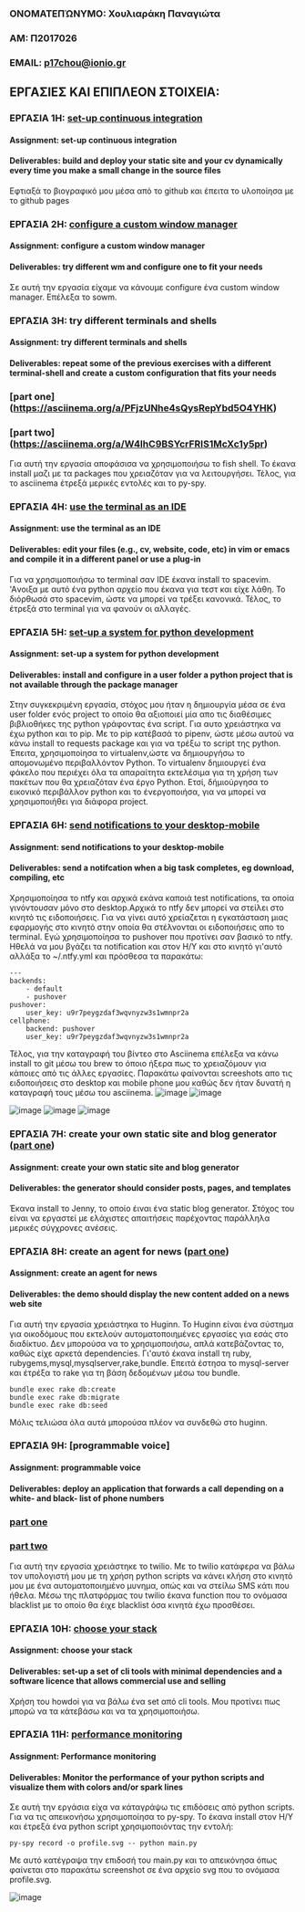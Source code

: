 ### ΟΝΟΜΑΤΕΠΏΝΥΜΟ: Χουλιαράκη Παναγιώτα 
### ΑΜ: Π2017026
### ΕΜΑΙL: p17chou@ionio.gr

## ΕΡΓΑΣΙΕΣ ΚΑΙ ΕΠΙΠΛΕΟΝ ΣΤΟΙΧΕΙΑ:

### ΕΡΓΑΣΙΑ 1Η: [set-up continuous integration](https://giottachou.github.io/resume-cv/)
#### Assignment: set-up continuous integration
#### Deliverables: build and deploy your static site and your cv dynamically every time you make a small change in the source files

Eφτιαξά το βιογραφικό μου μέσα από το github και έπειτα το υλοποίησα με το github pages

### ΕΡΓΑΣΙΑ 2Η: [configure a custom window manager](https://asciinema.org/a/Rde5lMIEsPptM14bcbGRpFAM6) 
#### Assignment: configure a custom window manager
#### Deliverables: try different wm and configure one to fit your needs

Σε αυτή την εργασία είχαμε να κάνουμε configure ένα custom window manager. Επέλεξα το sowm.  

### ΕΡΓΑΣΙΑ 3Η: try different terminals and shells 
#### Assignment: try different terminals and shells
#### Deliverables: repeat some of the previous exercises with a different terminal-shell and create a custom configuration that fits your needs
### [part one] (https://asciinema.org/a/PFjzUNhe4sQysRepYbd5O4YHK) 
### [part two] (https://asciinema.org/a/W4IhC9BSYcrFRIS1McXc1y5pr)

Για αυτή την εργασία αποφάσισα να χρησιμοποιήσω το fish shell. Το έκανα install μαζι με τα packages που χρειαζόταν για να λειτουργήσει.
Τέλος, για το asciinema έτρεξά μερικές εντολές και το py-spy.

### ΕΡΓΑΣΙΑ 4Η: [use the terminal as an IDE](https://asciinema.org/a/ibe3ymRrxEs7qFNx4rj23GTbb)
#### Assignment: use the terminal as an IDE
#### Deliverables: edit your files (e.g., cv, website, code, etc) in vim or emacs and compile it in a different panel or use a plug-in

Για να χρησιμοποιήσω το terminal σαν IDE έκανα install το spacevim. 'Aνοιξα με αυτό ένα python αρχείο που έκανα για τεστ και είχε λάθη. Το διόρθωσά στο spacevim, ώστε να μπορεί να τρέξει κανονικά. Τέλος, το έτρεξά στο terminal για να φανούν οι αλλαγές.

### ΕΡΓΑΣΙΑ 5Η: [set-up a system for python development](https://asciinema.org/a/TNfyMaOxs6BIWOgGIC61XJS5C)
#### Assignment: set-up a system for python development
#### Deliverables: install and configure in a user folder a python project that is not available through the package manager

Στην συγκεκριμένη εργασία, στόχος μου ήταν η δημιουργία μέσα σε ένα user folder ενός project το οποίο θα αξιοποιεί μία απο τις διαθέσιμες βιβλιοθήκες της python γράφοντας ένα script. Για αυτο χρειάστηκα να έχω python και το pip. Με το pip κατέβασά το pipenv, ώστε μέσω αυτού να κάνω install το requests package και για να τρέξω το script της python. Έπειτα, χρησιμοποίησα το virtualenv,ώστε να δημιουργήσω το απομονωμένο περιβαλλόντον Python. Το virtualenv δημιουργεί ένα φάκελο που περιέχει όλα τα απαραίτητα εκτελέσιμα για τη χρήση των πακέτων που θα χρειαζόταν ένα έργο Python. Ετσί, δήμιούργησα το εικονικό περιβάλλον python και το ένεργοποιήσα, για να μπορεί να χρησιμοποιήθει για διάφορα project.

### ΕΡΓΑΣΙΑ 6Η: [send notifications to your desktop-mobile](https://asciinema.org/a/sVgGLPoH47cnPCgCjNFMjGemj)
#### Assignment: send notifications to your desktop-mobile
#### Deliverables: send a notifcation when a big task completes, eg download, compiling, etc

Xρησιμοποίησα το ntfy και αρχικά εκάνα καποιά test notifications, τα οποία γινόντουσαν μόνο στο desktop.Αρχικά τo ntfy δεν μπορεί να στείλει στο κινητό τις ειδοποιήσεις. Για να γίνει αυτό χρείαζεται η εγκατάσταση μιας εφαρμογής στο κινητό στην οποία θα στέλνονται οι ειδοποιήσεις απο το terminal. Εγώ χρησιμοποίησα το pushover που προτίνει σαν βασικό το ntfy. Ηθελά να μου βγάζει τα notification και στον Η/Υ και στο κινητό γι'αυτό αλλάξα το ~/.ntfy.yml και πρόσθεσα τα παρακάτω:

```
---
backends:
    - default
    - pushover
pushover:
    user_key: u9r7peygzdaf3wqvnyzw3s1wmnpr2a
cellphone:
    backend: pushover
    user_key: u9r7peygzdaf3wqvnyzw3s1wmnpr2a

```
Τέλος, για την καταγραφή του βίντεο στο Asciinema επέλεξα να κάνω install το git μέσω του brew το όποιο ήξερα πως το χρειαζόμουν για κάποιες από τις άλλες εργασίες. Παρακάτω φαίνονται screeshots απο τις ειδοποιήσεις στο desktop και mobile phone μου καθώς δεν ήταν δυνατή η καταγραφή τους μέσω του asciinema.
![image](sleep10.png)  ![image](brew_install_git.png)

![image](pushovertest.jpg)  ![image](installgitphone.jpg) 
![image](ntfyhistory.jpg)


### ΕΡΓΑΣΙΑ 7Η: create your own static site and blog generator ([part one](https://asciinema.org/a/hvlXDChOgxOS9Etx6RYAanPw8))
#### Assignment: create your own static site and blog generator
#### Deliverables: the generator should consider posts, pages, and templates

Έκανα install το Jenny, το οποίο έιναι ένα static blog generator. Στόχος του είναι να εργαστεί με ελάχιστες απαιτήσεις παρέχοντας παράλληλα μερικές σύγχρονες ανέσεις. 

### ΕΡΓΑΣΙΑ 8Η: create an agent for news ([part one](https://asciinema.org/a/JNXI9FCIzb6fZFb10Go3YNPwD))
#### Assignment: create an agent for news
#### Deliverables: the demo should display the new content added on a news web site

Για αυτή την εργασία χρειάστηκα το Huginn. Το Huginn είναι ένα σύστημα για οικοδόμους που εκτελούν αυτοματοποιημένες εργασίες για εσάς στο διαδίκτυο. Δεν μπορούσα να το χρησιμοποιήσω, απλά κατεβάζοντας το, καθώς είχε αρκετά dependencies. Γι'αυτό έκανα install τη ruby, rubygems,mysql,mysqlserver,rake,bundle. Επειτά έστησα το mysql-server και έτρέξα το rake για τη βάση δεδομένων μέσω του bundle.

```
bundle exec rake db:create
bundle exec rake db:migrate
bundle exec rake db:seed
```

Mόλις τελιώσα όλα αυτά μπορούσα πλέον να συνδεθώ στο huginn.

### ΕΡΓΑΣΙΑ 9Η: [programmable voice]
#### Assignment: programmable voice
#### Deliverables: deploy an application that forwards a call depending on a white- and black- list of phone numbers
### [part one](https://asciinema.org/a/BRF9uuL5oiSZs7tQLKwCP3Vx2)
### [part two](https://asciinema.org/a/5qJEwEkpyxuMIissJoNTds6Z3)

Για αυτή την εργασία χρειάστηκε το twilio. Με το twilio κατάφερα να βάλω τον υπολογιστή μου με τη χρήση python scripts να κάνει κλήση στο κινητό μου με ένα αυτοματοποιημένο μυνημα, οπώς και να στείλω SMS κάτι που ήθελα. Μέσω της πλατφόρμας του twilio έκανα function που το ονόμασα blacklist με το οποίο θα έιχε blacklist όσα κινητά έχω προσθέσει.

### ΕΡΓΑΣΙΑ 10Η: [choose your stack](https://asciinema.org/a/odnSkFjN10BeDLqrFfOpw1Us5)
#### Assignment: choose your stack
#### Deliverables: set-up a set of cli tools with minimal dependencies and a software licence that allows commercial use and selling

Χρήση του howdoi για να βάλω ένα set από cli tools. Μου προτίνει πως μπορώ να τα κάτεβάσω και να τα χρησιμοποιήσω.

### ΕΡΓΑΣΙΑ 11Η: [performance monitoring](https://asciinema.org/a/oCQAXIPzVcCtvYq1fQIhNJoIR)
#### Assignment: Performance monitoring
#### Deliverables: Monitor the performance of your python scripts and visualize them with colors and/or spark lines

Σε αυτή την εργάσια είχα να κάταγράψω τις επιδόσεις από python scripts. Για να τις απεικονήσω χρησιμοποίησα το py-spy. To έκανα install στον Η/Υ και έτρεξά ένα python script χρησιμοποιόντας την εντολή: 

```
py-spy record -o profile.svg -- python main.py
```
Με αυτό κατέγραψα την επιδοσή του main.py και το απεικόνησα όπως φαίνεται στο παρακάτω screenshot σε ένα αρχείο svg που το ονόμασα profile.svg.

![image](profile.svg)
